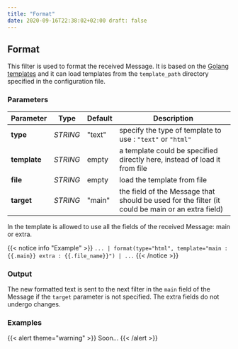 ```yaml
---
title: "Format"
date: 2020-09-16T22:38:02+02:00 draft: false
---
```


## Format

This filter is used to format the received Message. It is based on
the [Golang templates](https://golang.org/pkg/text/template/) and it can load templates from the `template_path`
directory specified in the configuration file.

### Parameters

| Parameter    | Type     | Default | Description                                                                                      |
|--------------|----------|---------|--------------------------------------------------------------------------------------------------|
| **type**     | _STRING_ | "text"  | specify the type of template to use : `"text"` or `"html"`                                       |
| **template** | _STRING_ | empty   | a template could be specified directly here, instead of load it from file                        |
| **file**     | _STRING_ | empty   | load the template from file                                                                      |
| **target**   | _STRING_ | "main"  | the field of the Message that should be used for the filter (it could be main or an extra field) |

In the template is allowed to use all the fields of the received Message: main or extra.

{{< notice info "Example" >}}
`... | format(type="html", template="main : {{.main}} extra : {{.file_name}}") | ...`
{{< /notice >}}

### Output

The new formatted text is sent to the next filter in the `main` field of the Message if the `target` parameter is not specified. 
The extra fields do not undergo changes.

### Examples

{{< alert theme="warning" >}} Soon... {{< /alert >}} 